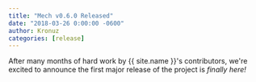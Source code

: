 ```yaml
---
title: "Mech v0.6.0 Released"
date: "2018-03-26 0:00:00 -0600"
author: Kronuz
categories: [release]
---
```


After many months of hard work by {{ site.name }}'s contributors, we're excited
to announce the first major release of the project is *finally here!*
